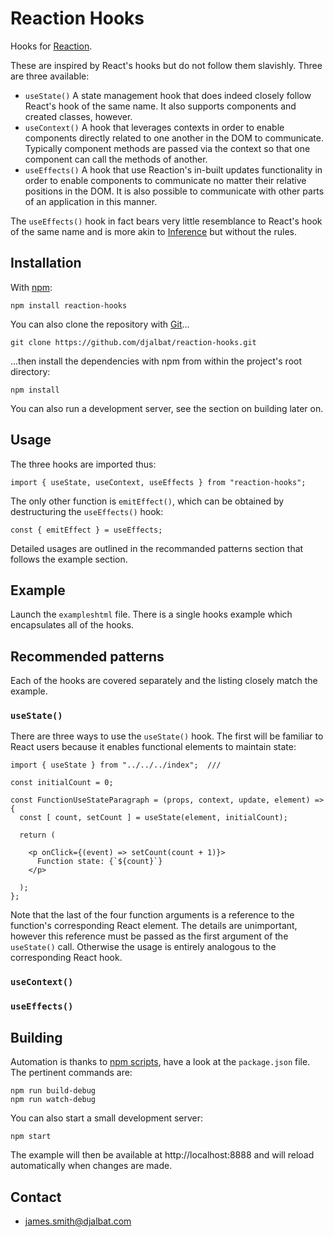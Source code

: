 # Reaction Hooks

Hooks for [Reaction](https://github.com/djalbat/reaction).

These are inspired by React's hooks but do not follow them slavishly. Three are three available:

* `useState()` A state management hook that does indeed closely follow React's hook of the same name. It also supports components and created classes, however.
* `useContext()` A hook that leverages contexts in order to enable components directly related to one another in the DOM to communicate. Typically component methods are passed via the context so that one component can call the methods of another.
* `useEffects()` A hook that use Reaction's in-built updates functionality in order to enable components to communicate no matter their relative positions in the DOM. It is also possible to communicate with other parts of an application in this manner.

The `useEffects()` hook in fact bears very little resemblance to React's hook of the same name and is more akin to [Inference](https://github.com/djalbat/inference) but without the rules.   

## Installation

With [npm](https://www.npmjs.com/):

    npm install reaction-hooks

You can also clone the repository with [Git](https://git-scm.com/)...

    git clone https://github.com/djalbat/reaction-hooks.git

...then install the dependencies with npm from within the project's root directory:

    npm install

You can also run a development server, see the section on building later on.

## Usage

The three hooks are imported thus:

```
import { useState, useContext, useEffects } from "reaction-hooks";
```

The only other function is `emitEffect()`, which can be obtained by destructuring the `useEffects()` hook:

```
const { emitEffect } = useEffects;
```

Detailed usages are outlined in the recommanded patterns section that follows the example section.

## Example

Launch the `exampleshtml` file. There is a single hooks example which encapsulates all of the hooks.

## Recommended patterns

Each of the hooks are covered separately and the listing closely match the example.

### `useState()`

There are three ways to use the `useState()` hook. The first will be familiar to React users because it enables functional elements to maintain state:

```
import { useState } from "../../../index";  ///

const initialCount = 0;

const FunctionUseStateParagraph = (props, context, update, element) => {
  const [ count, setCount ] = useState(element, initialCount);

  return (

    <p onClick={(event) => setCount(count + 1)}>
      Function state: {`${count}`}
    </p>

  );
};
```
Note that the last of the four function arguments is a reference to the function's corresponding React element. The details are unimportant, however this reference must be passed as the first argument of the `useState()` call. Otherwise the usage is entirely analogous to the corresponding React hook.   

### `useContext()`

### `useEffects()`

## Building

Automation is thanks to [npm scripts](https://docs.npmjs.com/misc/scripts), have a look at the `package.json` file. The pertinent commands are:

    npm run build-debug
    npm run watch-debug

You can also start a small development server:

    npm start

The example will then be available at http://localhost:8888 and will reload automatically when changes are made.

## Contact

- james.smith@djalbat.com
